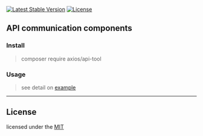 [![Latest Stable Version](https://poser.pugx.org/axios/api-tool/v/stable)](https://packagist.org/packages/axios/api-tool)
[![License](https://poser.pugx.org/axios/api-tool/license)](https://packagist.org/packages/axios/api-tool)

## API communication components

### Install

> composer require axios/api-tool


### Usage

> see detail on [example](example)

---

## License
licensed under the [MIT](https://rem.mit-license.org/)

